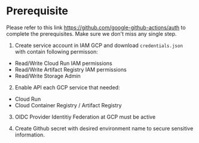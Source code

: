 # Prerequisite
 Please refer to this link https://github.com/google-github-actions/auth to complete the prerequisites. Make sure we don't miss any single step.


1. Create service account in IAM GCP and download `credentials.json` with contain following permisson:
* Read/Write Cloud Run IAM permissions
* Read/Write Artifact Registry IAM permissions
* Read/Write Storage Admin

2. Enable API each GCP service that needed:
* Cloud Run
* Cloud Container Registry / Artifact Registry

3. OIDC Provider Identitiy Federation at GCP must be active

4. Create Github secret with desired environment name to secure sensitive information.
